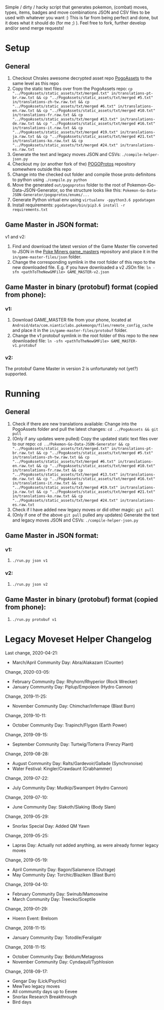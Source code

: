 Simple / dirty / hacky script that generates pokemon, (combat) moves, types, items, badges and move combinations JSON and CSV files to be used with whatever you want :) This is far from being perfect and done, but it does what it should do (for me ;) ). Feel free to fork, further develop and/or send merge requests!

# Setup
## General
1. Checkout Chrales awesome decrypted asset repo [PogoAssets](https://github.com/ZeChrales/PogoAssets) to the same level as this repo
2. Copy the static text files over from the PogoAssets repo: `cp "../PogoAssets/static_assets/txt/merged.txt" in/translations-pt-br.raw.txt && cp "../PogoAssets/static_assets/txt/merged #5.txt" in/translations-zh-tw.raw.txt && cp "../PogoAssets/static_assets/txt/merged #6.txt" in/translations-en.raw.txt && cp "../PogoAssets/static_assets/txt/merged #10.txt" in/translations-fr.raw.txt && cp "../PogoAssets/static_assets/txt/merged #13.txt" in/translations-de.raw.txt && cp "../PogoAssets/static_assets/txt/merged #16.txt" in/translations-it.raw.txt && cp "../PogoAssets/static_assets/txt/merged #19.txt" in/translations-ja.raw.txt && cp "../PogoAssets/static_assets/txt/merged #21.txt" in/translations-ko.raw.txt && cp "../PogoAssets/static_assets/txt/merged #24.txt" in/translations-es.raw.txt`
3. Generate the text and legacy moves JSON and CSVs: `./compile-helper-json.py`
4. Checkout my (or another fork of the) [POGOProtos](https://github.com/gman-php/POGOProtos) repository somewhere outside this repo
5. Change into the checked out folder and compile those proto definitons to python using `./compile.py python`
6. Move the generated `out/pogoprotos` folder to the root of Pokemon-Go-Data-JSON-Generator, so the structure looks like this: `Pokemon-Go-Data-JSON-Generator/pogoprotos/enums/...`
7. Generate Python virtual env using `virtualenv -ppython3.6 pgodatagen`
8. Install requirements: `pgodatagen/bin/pip3.6 install -r requirements.txt`

## Game Master in JSON format:
v1 and v2:
1. Find and download the latest version of the Game Master file converted to JSON in the [Poke Miners game_masters](https://github.com/PokeMiners/game_masters/tree/master/latest) repository and place it in the `in/game-master-files/json` folder.
2. Change the corresponding symlink in the root folder of this repo to the new downloaded file. E.g. if you have downloaded a v2 JSOn file: `ln -sfn <pathToTheNewGMFile> GAME_MASTER-v2.json`

## Game Master in binary (protobuf) format (copied from phone):
### v1:
1. Download GAME_MASTER file from your phone, located at `Android/data/com.nianticlabs.pokemongo/files/remote_config_cache` and place it in the `in/game-master-files/protobuf` folder.
2. Change the v1 protobuf symlink in the root folder of this repo to the new downloaded file: `ln -sfn <pathToTheNewGMFile> GAME_MASTER-v1.protobuf`

### v2:
The protobuf Game Master in version 2 is unfortunately not (yet?) supported.

# Running
## General
1. Check if there are new translations available: Change into the PogoAssets folder and pull the latest changes: `cd ../PogoAssets && git pull`
2. (Only if any updates were pulled) Copy the updated static text files over to our repo: `cd ../Pokemon-Go-Data-JSON-Generator && cp "../PogoAssets/static_assets/txt/merged.txt" in/translations-pt-br.raw.txt && cp "../PogoAssets/static_assets/txt/merged #5.txt" in/translations-zh-tw.raw.txt && cp "../PogoAssets/static_assets/txt/merged #6.txt" in/translations-en.raw.txt && cp "../PogoAssets/static_assets/txt/merged #10.txt" in/translations-fr.raw.txt && cp "../PogoAssets/static_assets/txt/merged #13.txt" in/translations-de.raw.txt && cp "../PogoAssets/static_assets/txt/merged #16.txt" in/translations-it.raw.txt && cp "../PogoAssets/static_assets/txt/merged #19.txt" in/translations-ja.raw.txt && cp "../PogoAssets/static_assets/txt/merged #21.txt" in/translations-ko.raw.txt && cp "../PogoAssets/static_assets/txt/merged #24.txt" in/translations-es.raw.txt`
3. Check if I have added new legacy moves or did other magic: `git pull`
3. (Only if one of the above `git pull` pulled any updates) Generate the text and legacy moves JSON and CSVs: `./compile-helper-json.py`

## Game Master in JSON format:
### v1:
1. `./run.py json v1`

### v2:
1. `./run.py json v2`

## Game Master in binary (protobuf) format (copied from phone):
1. `./run.py protobuf v1`


# Legacy Moveset Helper Changelog
Last change, 2020-04-21:
- March/April Community Day: Abra/Alakazam (Counter)

Change, 2020-03-05:
- February Community Day: Rhyhorn/Rhyperior (Rock Wrecker)
- January Community Day: Piplup/Empoleon (Hydro Cannon)

Change, 2019-11-25:
- November Community Day: Chimchar/Infernape (Blast Burn)

Change, 2019-10-11:
- October Community Day: Trapinch/Flygon (Earth Power)

Change, 2019-09-15:
- September Community Day: Turtwig/Torterra (Frenzy Plant)

Change, 2019-08-28:
- August Community Day: Ralts/Gardevoir/Gallade (Synchronoise)
- Water Festival: Kingler/Crawdaunt (Crabhammer)

Change, 2019-07-22:
- July Community Day: Mudkip/Swampert (Hydro Cannon)

Change, 2019-07-10:
- June Community Day: Slakoth/Slaking (Body Slam)

Change, 2019-05-29:
- Snorlax Special Day: Added QM Yawn

Change, 2019-05-25:
- Lapras Day: Actually not added anything, as were already former legacy moves

Change, 2019-05-19:
- April Community Day: Bagon/Salamence (Outrage)
- May Community Day: Torchic/Blaziken (Blast Burn)

Change, 2019-04-10:
- February Community Day: Swinub/Mamoswine
- March Community Day: Treecko/Sceptile

Change, 2019-01-29:
- Hoenn Event: Breloom

Change, 2018-11-15:
- January Community Day: Totodile/Feraligatr

Change, 2018-11-15:
- October Community Day: Beldum/Metagross
- November Community Day: Cyndaquil/Typhlosion

Change, 2018-09-17:
- Gengar Day (Lick/Psychic)
- MewTwo legacy moves
- All community days up to Eevee
- Snorlax Research Breakthrough
- Bird days
